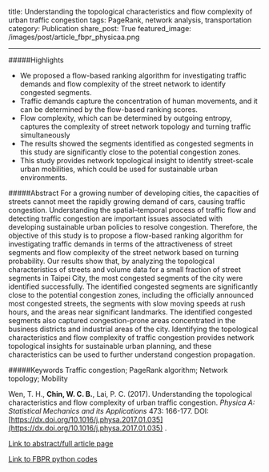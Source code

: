 title: Understanding the topological characteristics and flow complexity of urban traffic congestion
tags: PageRank, network analysis, transportation
category: Publication
share_post: True
featured_image: /images/post/article_fbpr_physicaa.png

---

#####Highlights
- We proposed a flow-based ranking algorithm for investigating traffic demands and flow complexity of the street network to identify congested segments.
- Traffic demands capture the concentration of human movements, and it can be determined by the flow-based ranking scores.
- Flow complexity, which can be determined by outgoing entropy, captures the complexity of street network topology and turning traffic simultaneously
- The results showed the segments identified as congested segments in this study are significantly close to the potential congestion zones.
- This study provides network topological insight to identify street-scale urban mobilities, which could be used for sustainable urban environments.

#####Abstract
For a growing number of developing cities, the capacities of streets cannot meet the rapidly growing demand of cars, causing traffic congestion. Understanding the spatial–temporal process of traffic flow and detecting traffic congestion are important issues associated with developing sustainable urban policies to resolve congestion. Therefore, the objective of this study is to propose a flow-based ranking algorithm for investigating traffic demands in terms of the attractiveness of street segments and flow complexity of the street network based on turning probability. Our results show that, by analyzing the topological characteristics of streets and volume data for a small fraction of street segments in Taipei City, the most congested segments of the city were identified successfully. The identified congested segments are significantly close to the potential congestion zones, including the officially announced most congested streets, the segments with slow moving speeds at rush hours, and the areas near significant landmarks. The identified congested segments also captured congestion-prone areas concentrated in the business districts and industrial areas of the city. Identifying the topological characteristics and flow complexity of traffic congestion provides network topological insights for sustainable urban planning, and these characteristics can be used to further understand congestion propagation.

#####Keywords
Traffic congestion; PageRank algorithm; Network topology; Mobility

Wen, T. H., **Chin, W. C. B.**, Lai, P. C. (2017). Understanding the topological characteristics and flow complexity of urban traffic congestion. *Physica A: Statistical Mechanics and its Applications* 473: 166-177. DOI: [https://dx.doi.org/10.1016/j.physa.2017.01.035](https://dx.doi.org/10.1016/j.physa.2017.01.035) .

<a href="http://www.sciencedirect.com/science/article/pii/S037843711730033X" target="_blank">Link to abstract/full article page</a>

<a href="https://bitbucket.org/wcchin/fbpr" target="_blank">Link to FBPR python codes</a>